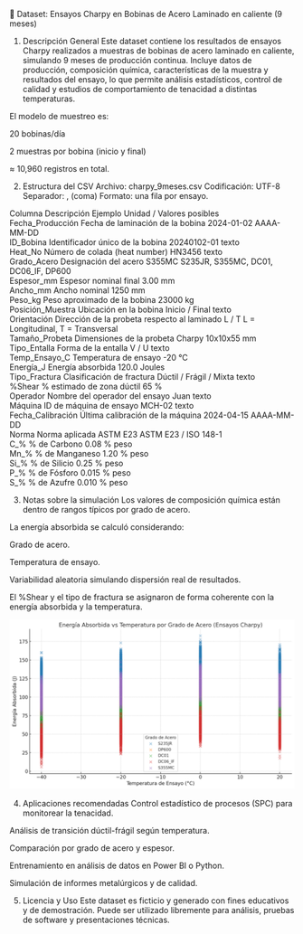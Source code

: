 📄 Dataset: Ensayos Charpy en Bobinas de Acero Laminado en caliente (9 meses)
1. Descripción General
Este dataset contiene los resultados de ensayos Charpy realizados a muestras de bobinas de acero laminado en caliente, simulando 9 meses de producción continua.
Incluye datos de producción, composición química, características de la muestra y resultados del ensayo, lo que permite análisis estadísticos, control de calidad y estudios de comportamiento de tenacidad a distintas temperaturas.

El modelo de muestreo es:

20 bobinas/día

2 muestras por bobina (inicio y final)

≈ 10,960 registros en total.

2. Estructura del CSV
Archivo: charpy_9meses.csv
Codificación: UTF-8
Separador: , (coma)
Formato: una fila por ensayo.

Columna	Descripción	Ejemplo	Unidad / Valores posibles  
Fecha_Producción	Fecha de laminación de la bobina	2024-01-02	AAAA-MM-DD  
ID_Bobina	Identificador único de la bobina	20240102-01	texto  
Heat_No	Número de colada (heat number)	HN3456	texto  
Grado_Acero	Designación del acero	S355MC	S235JR, S355MC, DC01, DC06_IF, DP600  
Espesor_mm	Espesor nominal final	3.00	mm  
Ancho_mm	Ancho nominal	1250	mm  
Peso_kg	Peso aproximado de la bobina	23000	kg  
Posición_Muestra	Ubicación en la bobina	Inicio / Final	texto  
Orientación	Dirección de la probeta respecto al laminado	L / T	L = Longitudinal, T = Transversal  
Tamaño_Probeta	Dimensiones de la probeta Charpy	10x10x55	mm  
Tipo_Entalla	Forma de la entalla	V / U	texto  
Temp_Ensayo_C	Temperatura de ensayo	-20	°C  
Energía_J	Energía absorbida	120.0	Joules  
Tipo_Fractura	Clasificación de fractura	Dúctil / Frágil / Mixta	texto  
%Shear	% estimado de zona dúctil	65	%  
Operador	Nombre del operador del ensayo	Juan	texto  
Máquina	ID de máquina de ensayo	MCH-02	texto  
Fecha_Calibración	Última calibración de la máquina	2024-04-15	AAAA-MM-DD  
Norma	Norma aplicada	ASTM E23	ASTM E23 / ISO 148-1  
C_%	% de Carbono	0.08	% peso  
Mn_%	% de Manganeso	1.20	% peso  
Si_%	% de Silicio	0.25	% peso  
P_%	% de Fósforo	0.015	% peso  
S_%	% de Azufre	0.010	% peso  

3. Notas sobre la simulación
Los valores de composición química están dentro de rangos típicos por grado de acero.

La energía absorbida se calculó considerando:

Grado de acero.

Temperatura de ensayo.

Variabilidad aleatoria simulando dispersión real de resultados.

El %Shear y el tipo de fractura se asignaron de forma coherente con la energía absorbida y la temperatura.



![Gráfico Charpy](charpy_chart.png)


4. Aplicaciones recomendadas
Control estadístico de procesos (SPC) para monitorear la tenacidad.

Análisis de transición dúctil-frágil según temperatura.

Comparación por grado de acero y espesor.

Entrenamiento en análisis de datos en Power BI o Python.

Simulación de informes metalúrgicos y de calidad.

5. Licencia y Uso
Este dataset es ficticio y generado con fines educativos y de demostración.
Puede ser utilizado libremente para análisis, pruebas de software y presentaciones técnicas.

